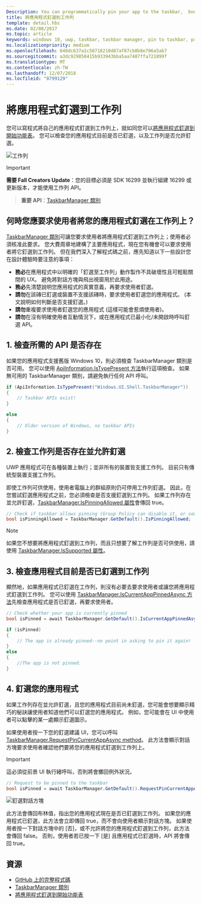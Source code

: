 ```yaml
---
Description: You can programmatically pin your app to the taskbar,  bnd you can check if it's currently pinned.
title: 將應用程式釘選到工作列
template: detail.hbs
ms.date: 02/08/2017
ms.topic: article
keywords: windows 10, uwp, taskbar, taskbar manager, pin to taskbar, primary tile, 工作列, 工作列管理員, 釘選到工作列, 主要磚
ms.localizationpriority: medium
ms.openlocfilehash: 640dc637a1c50718210d87af87cb8b8e706a5ab7
ms.sourcegitcommit: a3dc929858415b933943bba5aa7487ffa721899f
ms.translationtype: MT
ms.contentlocale: zh-TW
ms.lasthandoff: 12/07/2018
ms.locfileid: "8799129"
---
```

# <a name="pin-your-app-to-the-taskbar"></a>將應用程式釘選到工作列

您可以寫程式將自己的應用程式釘選到工作列上，就如同您可以[將應用程式釘選到開始功能表](tiles-and-notifications/primary-tile-apis.md)。 您可以檢查您的應用程式目前是否已釘選，以及工作列是否允許釘選。 

![工作列](images/taskbar/taskbar.png)

> [!IMPORTANT]
> **需要 Fall Creators Update**：您的目標必須是 SDK 16299 並執行組建 16299 或更新版本，才能使用工作列 API。

> **重要 API**：[TaskbarManager 類別](https://docs.microsoft.com/uwp/api/windows.ui.shell.taskbarmanager) 


## <a name="when-should-you-ask-the-user-to-pin-your-app-to-the-taskbar"></a>何時您應要求使用者將您的應用程式釘選在工作列上？ 

[TaskbarManager 類別](https://docs.microsoft.com/uwp/api/windows.ui.shell.taskbarmanager)可讓您要求使用者將應用程式釘選到工作列上；使用者必須核准此要求。 您大費周章地建構了主要應用程式，現在您有機會可以要求使用者將它釘選到工作列。 但在我們深入了解程式碼之前，應先知道以下一些設計您在設計體驗時要注意的事項：

* **務必**在應用程式中以明確的「釘選至工作列」動作製作不具破壞性且可輕鬆關閉的 UX。 避免將對話方塊與飛出視窗用於此用途。 
* **務必**先清楚說明您應用程式的真實意義，再要求使用者釘選。
* **請勿**在該磚已釘選或裝置不支援該磚時，要求使用者釘選您的應用程式。 (本文說明如何判斷是否支援釘選。)
* **請勿**重複要求使用者釘選您的應用程式 (這樣可能會惹煩使用者)。
* **請勿**在沒有明確使用者互動情況下，或在應用程式已最小化/未開啟時呼叫釘選 API。


## <a name="1-check-whether-the-required-apis-exist"></a>1. 檢查所需的 API 是否存在

如果您的應用程式支援舊版 Windows 10，則必須檢查 TaskbarManager 類別是否可用。 您可以使用 [ApiInformation.IsTypePresent 方法](https://docs.microsoft.com/en-us/uwp/api/windows.foundation.metadata.apiinformation#Windows_Foundation_Metadata_ApiInformation_IsTypePresent_System_String_)執行這項檢查。 如果無可用的 TaskbarManager 類別，請避免執行任何 API 呼叫。

```csharp
if (ApiInformation.IsTypePresent("Windows.UI.Shell.TaskbarManager"))
{
    // Taskbar APIs exist!
}

else
{
    // Older version of Windows, no taskbar APIs
}
```


## <a name="2-check-whether-taskbar-is-present-and-allows-pinning"></a>2. 檢查工作列是否存在並允許釘選

UWP 應用程式可在各種裝置上執行；並非所有的裝置皆支援工作列。 目前只有傳統型裝置支援工作列。 

即使工作列可供使用，使用者電腦上的群組原則仍可停用工作列釘選。 因此，在您嘗試釘選應用程式之前，您必須檢查是否支援釘選到工作列。 如果工作列存在並允許釘選，[TaskbarManager.IsPinningAllowed 屬性](https://docs.microsoft.com/uwp/api/windows.ui.shell.taskbarmanager.IsPinningAllowed)會傳回 true。 

```csharp
// Check if taskbar allows pinning (Group Policy can disable it, or some device families don't have taskbar)
bool isPinningAllowed = TaskbarManager.GetDefault().IsPinningAllowed;
```

> [!NOTE]
> 如果您不想要將應用程式釘選到工作列，而且只想要了解工作列是否可供使用，請使用 [TaskbarManager.IsSupported 屬性](https://docs.microsoft.com/uwp/api/windows.ui.shell.taskbarmanager.IsSupported)。


## <a name="3-check-whether-your-app-is-currently-pinned-to-the-taskbar"></a>3. 檢查應用程式目前是否已釘選到工作列

顯然地，如果應用程式已釘選在工作列，則沒有必要去要求使用者或讓您將應用程式釘選到工作列。 您可以使用 [TaskbarManager.IsCurrentAppPinnedAsync 方法](https://docs.microsoft.com/uwp/api/windows.ui.shell.taskbarmanager.IsCurrentAppPinnedAsync)先檢查應用程式是否已釘選，再要求使用者。

```csharp
// Check whether your app is currently pinned
bool isPinned = await TaskbarManager.GetDefault().IsCurrentAppPinnedAsync();

if (isPinned)
{
    // The app is already pinned--no point in asking to pin it again!
}
else 
{
    //The app is not pinned. 
}
```


##  <a name="4-pin-your-app"></a>4. 釘選您的應用程式

如果工作列存在並允許釘選，且您的應用程式目前尚未釘選，您可能會想要顯示精巧的秘訣讓使用者知道他們可以釘選您的應用程式。 例如，您可能會在 UI 中使用者可以點擊的某一處顯示釘選圖示。 

如果使用者按一下您的釘選建議 UI，您可以呼叫 [TaskbarManager.RequestPinCurrentAppAsync method](https://docs.microsoft.com/uwp/api/windows.ui.shell.taskbarmanager.RequestPinCurrentAppAsync)。 此方法會顯示對話方塊要求使用者確認他們要將您的應用程式釘選到工作列上。

> [!IMPORTANT]
> 這必須從前景 UI 執行緒呼叫，否則將會擲回例外狀況。

```csharp
// Request to be pinned to the taskbar
bool isPinned = await TaskbarManager.GetDefault().RequestPinCurrentAppAsync();
```

![釘選對話方塊](images/taskbar/pin-dialog.png)

此方法會傳回布林值，指出您的應用程式現在是否已釘選到工作列。 如果您的應用程式已釘選，此方法會立即傳回 true，而不會向使用者顯示對話方塊。 如果使用者按一下對話方塊中的 \[否\]，或不允許將您的應用程式釘選到工作列，此方法會傳回 false。 否則，使用者若已按一下 \[是\] 且應用程式已釘選時，API 將會傳回 true。


## <a name="resources"></a>資源

* [GitHub 上的完整程式碼](https://github.com/WindowsNotifications/quickstart-pin-to-taskbar)
* [TaskbarManager 類別](https://docs.microsoft.com/uwp/api/windows.ui.shell.taskbarmanager)
* [將應用程式釘選到開始功能表](tiles-and-notifications/primary-tile-apis.md)